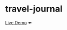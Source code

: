 # travel-journal

<a  href='https://kire21.github.io/travel-journal/' target = '_blank'>Live Demo</a> ⬅️

